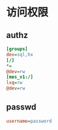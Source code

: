 # 访问权限

## authz

```ini
[groups]
dev=sql,hx
[/]
*=
@dev=rw
[mes_v1:/]
lxq=rw
@dev=rw
```

## passwd

```ini
username=password
```

